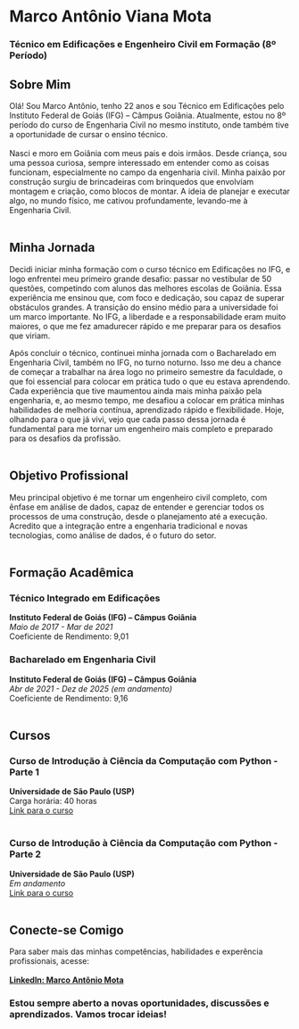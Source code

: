 # Marco Antônio Viana Mota
### Técnico em Edificações e Engenheiro Civil em Formação (8º Período)  



## Sobre Mim
Olá! Sou Marco Antônio, tenho 22 anos e sou Técnico em Edificações pelo Instituto Federal de Goiás (IFG) – Câmpus Goiânia. Atualmente, estou no 8º período do curso de Engenharia Civil no mesmo instituto, onde também tive a oportunidade de cursar o ensino técnico.<br><br>
Nasci e moro em Goiânia com meus pais e dois irmãos. Desde criança, sou uma pessoa curiosa, sempre interessado em entender como as coisas funcionam, especialmente no campo da engenharia civil. Minha paixão por construção surgiu de brincadeiras com brinquedos que envolviam montagem e criação, como blocos de montar. A ideia de planejar e executar algo, no mundo físico, me cativou profundamente, levando-me à Engenharia Civil.<br><br>

## Minha Jornada
Decidi iniciar minha formação com o curso técnico em Edificações no IFG, e logo enfrentei meu primeiro grande desafio: passar no vestibular de 50 questões, competindo com alunos das melhores escolas de Goiânia. Essa experiência me ensinou que, com foco e dedicação, sou capaz de superar obstáculos grandes. A transição do ensino médio para a universidade foi um marco importante. No IFG, a liberdade e a responsabilidade eram muito maiores, o que me fez amadurecer rápido e me preparar para os desafios que viriam.

Após concluir o técnico, continuei minha jornada com o Bacharelado em Engenharia Civil, também no IFG, no turno noturno. Isso me deu a chance de começar a trabalhar na área logo no primeiro semestre da faculdade, o que foi essencial para colocar em prática tudo o que eu estava aprendendo. Cada experiência que tive maumentou ainda mais minha paixão pela engenharia, e, ao mesmo tempo, me desafiou a colocar em prática minhas habilidades de melhoria contínua, aprendizado rápido e flexibilidade. Hoje, olhando para o que já vivi, vejo que cada passo dessa jornada é fundamental para me tornar um engenheiro mais completo e preparado para os desafios da profissão.<br><br>

## Objetivo Profissional
Meu principal objetivo é me tornar um engenheiro civil completo, com ênfase em análise de dados, capaz de entender e gerenciar todos os processos de uma construção, desde o planejamento até a execução. Acredito que a integração entre a engenharia tradicional e novas tecnologias, como análise de dados, é o futuro do setor.<br><br>


## Formação Acadêmica
### Técnico Integrado em Edificações
**Instituto Federal de Goiás (IFG) – Câmpus Goiânia**  
*Maio de 2017 - Mar de 2021*  
Coeficiente de Rendimento: 9,01  


### Bacharelado em Engenharia Civil
**Instituto Federal de Goiás (IFG) – Câmpus Goiânia**  
*Abr de 2021 - Dez de 2025 (em andamento)*  
Coeficiente de Rendimento: 9,16<br><br>  
  
## Cursos
### Curso de Introdução à Ciência da Computação com Python - Parte 1  
**Universidade de São Paulo (USP)**  
Carga horária: 40 horas  
[Link para o curso](https://www.coursera.org/learn/ciencia-computacao-python-conceitos)<br><br>

### Curso de Introdução à Ciência da Computação com Python - Parte 2  
**Universidade de São Paulo (USP)**  
*Em andamento*  
[Link para o curso](https://www.coursera.org/learn/ciencia-computacao-python-conceitos-2#about)<br><br>

## Conecte-se Comigo
Para saber mais das minhas competências, habilidades e experência profissionais, acesse:<br>  
**[LinkedIn: Marco Antônio Mota](https://www.linkedin.com/in/marcoantoniovianamota/)**<br>  

### Estou sempre aberto a novas oportunidades, discussões e aprendizados. Vamos trocar ideias!
